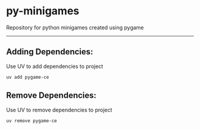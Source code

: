 # py-minigames
Repository for python minigames created using pygame


---
## Adding Dependencies:
Use UV to add dependencies to project
```commandline
uv add pygame-ce
```

## Remove Dependencies:
Use UV to remove dependencies to project
```commandline
uv remove pygame-ce
```